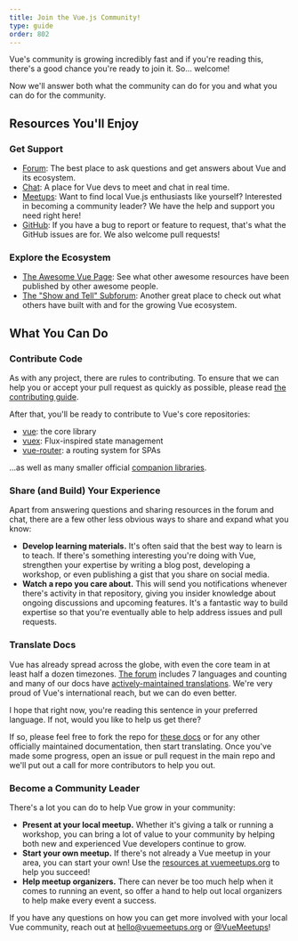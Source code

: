 ```yaml
---
title: Join the Vue.js Community!
type: guide
order: 802
---
```


Vue's community is growing incredibly fast and if you're reading this, there's a good chance you're ready to join it. So... welcome!

Now we'll answer both what the community can do for you and what you can do for the community.

## Resources You'll Enjoy

### Get Support

- [Forum](https://forum.vuejs.org/): The best place to ask questions and get answers about Vue and its ecosystem.
- [Chat](https://chat.vuejs.org/): A place for Vue devs to meet and chat in real time.
- [Meetups](https://www.vuemeetups.org): Want to find local Vue.js enthusiasts like yourself? Interested in becoming a community leader? We have the help and support you need right here!
- [GitHub](https://github.com/vuejs): If you have a bug to report or feature to request, that's what the GitHub issues are for. We also welcome pull requests!

### Explore the Ecosystem

- [The Awesome Vue Page](https://github.com/vuejs/awesome-vue): See what other awesome resources have been published by other awesome people.
- [The "Show and Tell" Subforum](https://forum.vuejs.org/c/show-and-tell): Another great place to check out what others have built with and for the growing Vue ecosystem.

## What You Can Do

### Contribute Code

As with any project, there are rules to contributing. To ensure that we can help you or accept your pull request as quickly as possible, please read [the contributing guide](https://github.com/vuejs/vue/blob/dev/.github/CONTRIBUTING.md).

After that, you'll be ready to contribute to Vue's core repositories:

- [vue](https://github.com/vuejs/vue): the core library
- [vuex](https://github.com/vuejs/vuex): Flux-inspired state management
- [vue-router](https://github.com/vuejs/vue-router): a routing system for SPAs

...as well as many smaller official [companion libraries](https://github.com/vuejs).

### Share (and Build) Your Experience

Apart from answering questions and sharing resources in the forum and chat, there are a few other less obvious ways to share and expand what you know:

- **Develop learning materials.** It's often said that the best way to learn is to teach. If there's something interesting you're doing with Vue, strengthen your expertise by writing a blog post, developing a workshop, or even publishing a gist that you share on social media.
- **Watch a repo you care about.** This will send you notifications whenever there's activity in that repository, giving you insider knowledge about ongoing discussions and upcoming features. It's a fantastic way to build expertise so that you're eventually able to help address issues and pull requests.

### Translate Docs

Vue has already spread across the globe, with even the core team in at least half a dozen timezones. [The forum](https://forum.vuejs.org/) includes 7 languages and counting and many of our docs have [actively-maintained translations](https://github.com/vuejs?utf8=%E2%9C%93&query=vuejs.org). We're very proud of Vue's international reach, but we can do even better.

I hope that right now, you're reading this sentence in your preferred language. If not, would you like to help us get there?

If so, please feel free to fork the repo for [these docs](https://github.com/vuejs/vuejs.org/) or for any other officially maintained documentation, then start translating. Once you've made some progress, open an issue or pull request in the main repo and we'll put out a call for more contributors to help you out.

### Become a Community Leader

There's a lot you can do to help Vue grow in your community:

- **Present at your local meetup.** Whether it's giving a talk or running a workshop, you can bring a lot of value to your community by helping both new and experienced Vue developers continue to grow.
- **Start your own meetup.** If there's not already a Vue meetup in your area, you can start your own! Use the [resources at vuemeetups.org](https://www.vuemeetups.org/resources/#introduction) to help you succeed!
- **Help meetup organizers.** There can never be too much help when it comes to running an event, so offer a hand to help out local organizers to help make every event a success.

If you have any questions on how you can get more involved with your local Vue community, reach out at [hello@vuemeetups.org](mailto:hello@vuemeetups.org) or [@VueMeetups](https://www.twitter.com/vuemeetups)!
